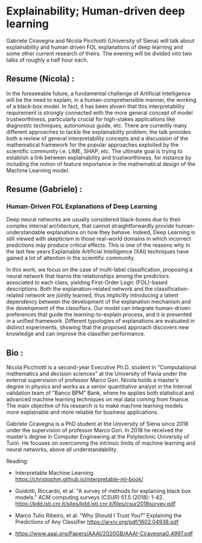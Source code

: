 # Explainability; Human-driven deep learning

Gabriele Ciravegna and Nicola Picchiotti (University of Siena) will
talk about explainability and human driven FOL explanations of deep
learning and some other current research of theirs. The evening will
be divided into two talks of roughly a half hour each.

## Resume (Nicola) :

In the foreseeable future, a fundamental challenge of Artificial
Intelligence will be the need to explain, in a human-comprehensible
manner, the working of a black-box model. In fact, it has been shown
that this interpretability requirement is strongly connected with the
more general concept of model trustworthiness, particularly crucial
for high-stakes applications like diagnostic techniques, autonomous
guide, etc. There are currently many different approaches to tackle
the explainability problem; the talk provides both a review of general
interpretability concepts and a discussion of the mathematical
framework for the popular approaches exploited by the scientific
community i.e. LIME, SHAP, etc. The ultimate goal is trying to
establish a link between explainability and trustworthiness, for
instance by including the notion of feature importance in the
mathematical design of the Machine Learning model.

## Resume (Gabriele) :

### Human-Driven FOL Explanations of Deep Learning

Deep neural networks are usually considered black-boxes due to their
complex internal architecture, that cannot straightforwardly provide
human-understandable explanations on how they behave. Indeed, Deep
Learning is still viewed with skepticism in those real-world domains
in which incorrect predictions may produce critical effects. This is
one of the reasons why in the last few years Explainable Artificial
Intelligence (XAI) techniques have gained a lot of attention in the
scientific community.

In this work, we focus on the case of multi-label classification,
proposing a neural network that learns the relationships among the
predictors associated to each class, yielding First-Order Logic
(FOL)-based descriptions. Both the explanation-related network and the
classification-related network are jointly learned, thus implicitly
introducing a latent dependency between the development of the
explanation mechanism and the development of the classifiers. Our
model can integrate human-driven preferences that guide the
learning-to-explain process, and it is presented in a unified
framework. Different typologies of explanations are evaluated in
distinct experiments, showing that the proposed approach discovers new
knowledge and can improve the classifier performance.

## Bio :

Nicola Picchiotti is a second-year Executive Ph.D. student in
"Computational mathematics and decision sciences" at the University of
Pavia under the external supervision of professor Marco Gori. Nicola
holds a master’s degree in physics and works as a senior quantitative
analyst in the Internal validation team of "Banco BPM" Bank, where he
applies both statistical and advanced machine learning techniques on
real data coming from finance. The main objective of his research is
to make machine learning models more explainable and more reliable for
business applications.

Gabriele Ciravegna is a PhD student at the University of Siena since
2018 under the supervision of professor Marco Gori. In 2018 he
received the master’s degree in Computer Engineering at the
Polytechnic University of Turin. He focuses on overcoming the
intrinsic limits of machine learning and neural networks, above all
understandability.

Reading:

* Interpretable Machine Learning https://christophm.github.io/interpretable-ml-book/
* Guidotti, Riccardo, et al. "A survey of methods for explaining black box models." ACM computing surveys (CSUR) 51.5 (2018): 1-42. https://kdd.isti.cnr.it/sites/kdd.isti.cnr.it/files/csur2018survey.pdf
* Marco Tulio Ribeiro, et al. “Why Should I Trust You?” Explaining the Predictions of Any Classifier https://arxiv.org/pdf/1602.04938.pdf

* https://www.aaai.org/Papers/AAAI/2020GB/AAAI-CiravegnaG.4997.pdf
